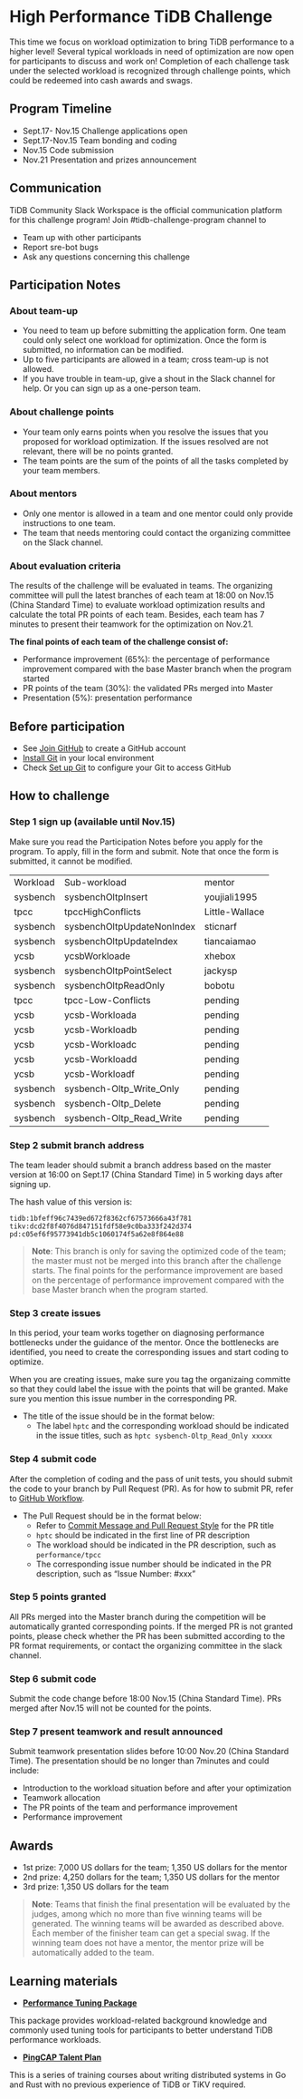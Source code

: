 # High Performance TiDB Challenge
This time we focus on workload optimization to bring TiDB performance to a higher level! Several typical workloads in need of optimization are now open for participants to discuss and work on! Completion of each challenge task under the selected workload is recognized through challenge points, which could be redeemed into cash awards and swags.

## Program Timeline

*   Sept.17- Nov.15 	Challenge applications open
*   Sept.17-Nov.15 	Team bonding and coding
*   Nov.15			Code submission
*   Nov.21			Presentation and prizes announcement

## Communication

TiDB Community Slack Workspace is the official communication platform for this challenge program! Join #tidb-challenge-program channel to

*   Team up with other participants
*   Report sre-bot bugs
*   Ask any questions concerning this challenge

## Participation Notes

### About team-up

*   You need to team up before submitting the application form. One team could only select one workload for optimization. Once the form is submitted, no information can be modified.
*   Up to five participants are allowed in a team; cross team-up is not allowed.  
*   If you have trouble in team-up, give a shout in the Slack channel for help. Or you can sign up as a one-person team.

### About challenge points

*   Your team only earns points when you resolve the issues that you proposed for workload optimization. If the issues resolved are not relevant, there will be no points granted. 
*   The team points are the sum of the points of all the tasks completed by your team members.

### About mentors

*   Only one mentor is allowed in a team and one mentor could only provide instructions to one team. 
*   The team that needs mentoring could contact the organizing committee on the Slack channel.

### About evaluation criteria

The results of the challenge will be evaluated in teams. The organizing committee will pull the latest branches of each team at 18:00 on Nov.15 (China Standard Time) to evaluate workload optimization results and calculate the total PR points of each team. Besides, each team has 7 minutes to present their teamwork for the optimization on Nov.21.

**The final points of each team of the challenge consist of:**

*   Performance improvement (65%): the percentage of performance improvement compared with the base Master branch when the program started 
*   PR points of the team (30%): the validated PRs merged into Master
*   Presentation (5%): presentation performance

## Before participation

*   See [Join GitHub](https://github.com/join) to create a GitHub account
*   [Install Git](https://git-scm.com/book/en/v2/Getting-Started-Installing-Git) in your local environment
*   Check [Set up Git](https://help.github.com/en/github/getting-started-with-github/set-up-git) to configure your Git to access GitHub

## How to challenge

### Step 1 sign up (available until Nov.15)

Make sure you read the Participation Notes before you apply for the program. To apply, fill in the form and submit. Note that once the form is submitted, it cannot be modified.

<table>
  <tr>
   <td>Workload
   </td>
   <td>Sub-workload 
   </td>
   <td>mentor
   </td>
  </tr>
  <tr>
   <td>sysbench
   </td>
   <td>sysbenchOltpInsert
   </td>
   <td>youjiali1995
   </td>
  </tr>
  <tr>
   <td>tpcc
   </td>
   <td>tpccHighConflicts
   </td>
   <td>Little-Wallace
   </td>
  </tr>
  <tr>
   <td>sysbench
   </td>
   <td>sysbenchOltpUpdateNonIndex
   </td>
   <td>sticnarf
   </td>
  </tr>
  <tr>
   <td>sysbench
   </td>
   <td>sysbenchOltpUpdateIndex
   </td>
   <td>tiancaiamao
   </td>
  </tr>
  <tr>
   <td>ycsb
   </td>
   <td>ycsbWorkloade
   </td>
   <td>xhebox
   </td>
  </tr>
  <tr>
   <td>sysbench
   </td>
   <td>sysbenchOltpPointSelect
   </td>
   <td> jackysp
   </td>
  </tr>
  <tr>
   <td>sysbench
   </td>
   <td>sysbenchOltpReadOnly
   </td>
   <td>bobotu
   </td>
  </tr>
  <tr>
   <td>tpcc
   </td>
   <td>tpcc-Low-Conflicts
   </td>
   <td>pending
   </td>
  </tr>
  <tr>
   <td>ycsb
   </td>
   <td>ycsb-Workloada
   </td>
   <td>pending
   </td>
  </tr>
  <tr>
   <td>ycsb
   </td>
   <td>ycsb-Workloadb
   </td>
   <td>pending
   </td>
  </tr>
  <tr>
   <td>ycsb
   </td>
   <td>ycsb-Workloadc
   </td>
   <td>pending
   </td>
  </tr>
  <tr>
   <td>ycsb
   </td>
   <td>ycsb-Workloadd
   </td>
   <td>pending
   </td>
  </tr>
  <tr>
   <td>ycsb
   </td>
   <td>ycsb-Workloadf
   </td>
   <td>pending
   </td>
  </tr>
  <tr>
   <td>sysbench
   </td>
   <td>sysbench-Oltp_Write_Only
   </td>
   <td>pending
   </td>
  </tr>
  <tr>
   <td>sysbench
   </td>
   <td>sysbench-Oltp_Delete
   </td>
   <td>pending
   </td>
  </tr>
  <tr>
   <td>sysbench
   </td>
   <td>sysbench-Oltp_Read_Write
   </td>
   <td>pending
   </td>
  </tr>
</table>

### Step 2  submit branch address

The team leader should submit a branch address based on the master version at 16:00 on Sept.17 (China Standard Time) in 5 working days after signing up.

The hash value of this version is:

```
tidb:1bfeff96c7439ed672f8362cf67573666a43f781
tikv:dcd2f8f4076d847151fdf58e9c0ba333f242d374
pd:c05ef6f95773941db5c1060174f5a62e8f864e88
```

> **Note**: This branch is only for saving the optimized code of the team; the master must not be merged into this branch after the challenge starts. The final points for the performance improvement are based on the percentage of performance improvement compared with the base Master branch when the program started.

### Step 3 create issues

In this period, your team works together on diagnosing performance bottlenecks under the guidance of the mentor. Once the bottlenecks are identified, you need to create the corresponding issues and start coding to optimize. 

When you are creating issues, make sure you tag the organizaing committe so that they could label the issue with the points that will be granted. Make sure you mention this issue number in the corresponding PR.

*   The title of the issue should be in the format below:
    *   The label `hptc` and the corresponding workload should be indicated in the issue titles, such as `hptc sysbench-Oltp_Read_Only xxxxx`

### Step 4 submit code

After the completion of coding and the pass of unit tests, you should submit the code to your branch by Pull Request (PR). As for how to submit PR, refer to [GitHub Workflow](https://github.com/pingcap/community/blob/master/contributors/workflow.md).

*   The Pull Request should be in the format below:
    *   Refer to [Commit Message and Pull Request Style](https://github.com/pingcap/community/blob/master/contributors/commit-message-pr-style.md) for the PR title
    *   `hptc` should be indicated in the first line of PR description
    *   The workload should be indicated in the PR description, such as `performance/tpcc`
    *   The corresponding issue number should be indicated in the PR description, such as “Issue Number: #xxx” 

### Step 5 points granted 

All PRs merged into the Master branch during the competition will be automatically granted corresponding points. If the merged PR is not granted points, please check whether the PR has been submitted according to the PR format requirements, or contact the organizing committee in the slack channel.

### Step 6 submit code

Submit the code change before 18:00 Nov.15 (China Standard Time). PRs merged after Nov.15 will not be counted for the points.

### Step 7 present teamwork and result announced

Submit teamwork presentation slides before 10:00 Nov.20 (China Standard Time). The presentation should be no longer than 7minutes and could include:

*   Introduction to the workload situation before and after your optimization
*   Teamwork allocation
*   The PR points of the team and performance improvement
*   Performance improvement

## Awards

*   1st prize: 7,000 US dollars for the team; 1,350 US dollars for the mentor
*   2nd prize: 4,250 dollars for the team; 1,350 US dollars for the mentor
*   3rd prize: 1,350 US dollars for the team

>**Note**: Teams that finish the final presentation will be evaluated by the judges, among which no more than five winning teams will be generated. The winning teams will be awarded as described above. Each member of the finisher team can get a special swag. If the winning team does not have a mentor, the mentor prize will be automatically added to the team.

## Learning materials

*   **[Performance Tuning Package](performance-tuning-package.md)**

This package provides workload-related background knowledge and commonly used tuning tools for participants to better understand TiDB performance workloads.

*   **[PingCAP Talent Plan](https://github.com/pingcap/talent-plan)**

This is a series of training courses about writing distributed systems in Go and Rust with no previous experience of TiDB or TiKV required.